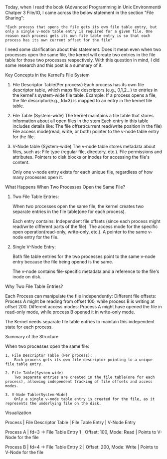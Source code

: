  Today, when I read the book 《Advanced Programming in Unix Environment》Chatper 3 File/IO, I came across the below statement in the section "File Sharing":

    "Each process that opens the file gets its own file table entry, but only a single v-node table entry is required for a given file. One reason each process gets its own file table entry is so that each process has its own current offset for the file"

I need some clarification about this statement. Does it mean even when two processes open the same file, the kernel will create two entries in the file table for those two processes respectively. With this question in mind, I did some research and this post is a summary of it.

Key Concepts in the Kernel's File System

1. File Descriptor Table(Per process)
    Each process has its own file descriptor table, which maps file descriptors (e.g., 0,1,2...) to entries in the kernel's system-wide file table.
    Example: If a process opens a file, the file descriptor(e.g., fd=3) is mapped to an entry in the kernel file table.

2. File Table (System-wide)
    The kernel maintains a file table that stores information about all open files in the stem
    Each entry in this table includes details like:
                The file offset(current read/write position in the file)
                File access mode(read, write, or both)
                pointer to the v-node table entry for the file.

3. V-Node table (System-wide)
    The v-node table stores metadata about files, such as:
        File type (regular file, directory, etc.).
        File permissions and attributes.
        Pointers to disk blocks or inodes for accessing the file's content.
    
    Only one v-node entry exists for each unique file, regardless of how many processes open it.

What Happens When Two Processes Open the Same File?


1. Two File Table Entries:
    
    When two processes open the same file, the kernel creates two separate entries in the file table(one for each process).

    Each entry contains:
        Independent file offsets (since each process might read/write different parts of the file).
        The access mode for the specific open operation(read-only, write-only, etc.).
        A pointer to the same v-node entry for the file.

2. Single V-Node Entry:
    
    Both file table entries for the two processes point to the same v-node entry because the file being opened is the same.

    The v-node contains file-specific metadata and a reference to the file's inode on disk.


Why Two File Table Entries?


Each Process can manipulate the file independently:
    Different file offsets: Process A might be reading from offset 100, while process B is writing at offset 200.
    Different access modes: Process A might have opened the file in read-only mode, while process B opened it in write-only mode.

The Kernel needs separate file table entries to maintain this independent state for each process.

Summary of the Structure

When two processes open the same file:

    1. File Descriptor Table (Per process):
        Each process gets its own file descriptor pointing to a unique file table entry.
    
    2. File Table(System-wide)
        Two separate entries are created in the file table(one for each process), allowing independent tracking of file offsets and access modes.

    3. V-Node Table(System-Wide)
        Only a single v-node table entry is created for the file, as it represents the underlying file on the disk.


Visualization


Process       |          File Descriptor Table        |      File Table Entry             |        V-Node Entry

Process A   |  fd=3  -> File Table Entry 1       |   Offset: 100, Mode: Read  |  Points to V-Node for the file

Process B   | fd=4 -> File Table Entry 2         |  Offset: 200, Mode: Write  |  Points to V-Node for the file
